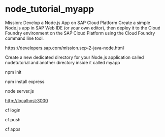 # node_tutorial_myapp
Mission: Develop a Node.js App on SAP Cloud Platform
Create a simple Node.js app in SAP Web IDE (or your own editor), then deploy it to the Cloud Foundry environment on the SAP Cloud Platform using the Cloud Foundry command line tool.
<p>https://developers.sap.com/mission.scp-2-java-node.html</p>
Create a new dedicated directory for your Node.js application called nodetutorial and another directory inside it called myapp
<p>npm init</p>
<p>npm install express</p>
<p>node server.js</p>
<p><a href="http://localhost:3000">http://localhost:3000</a></p>
<p>cf login</p>
<p>cf push</p>
<p>cf apps</p>
